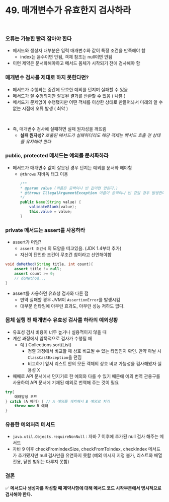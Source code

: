 # 49. 매개변수가 유효한지 검사하라

<br>

### 오류는 가능한 빨리 잡아야 한다

- 메서드와 생성자 대부분은 입력 매개변수와 값이 특정 조건을 만족해야 함
    - index는 음수이면 안됨, 객체 참조는 null이면 안됨
- 이런 제약은 문서화해야하고 메서드 몸체가 시작되기 전에 검사해야 함


### 매개변수 검사를 제대로 하지 못한다면?
- 메서드가 수행되는 중간에 모호한 예외를 던지며 실패할 수 있음
- 메서드가 잘 수행되지만 잘못된 결과를 반환할 수 있음 ( 나쁨 )
- 메서드가 문제없이 수행됐지만 어떤 객체를 이상한 상태로 만들어놔서 미래의 알 수 없는 시점에 오류 발생 ( 최악 ) 

<br>

- 즉, 매개변수 검사에 실패하면 실패 원자성을 깨뜨림
    - **실패 원자성?** *호출된 메서드가 실패하더라도 해당 객체는 메서드 호출 전 상태를 유지해야 한다*

### public, protected 메서드는 예외를 문서화하라 

- 메서드가 매개변수 값이 잘못된 경우 던지는 예외를 문서화 해야함
    - `@throws` 자바독 태그 이용
        ```java
        /**
        * @param value (이름은 공백이나 빈 값이면 안된다.)
        * @throws IllegalArgumentException 이름이 공백이나 빈 값일 경우 발생한다.
        */
        public Name(String value) {
            validateBlank(value);
            this.value = value;
        }
        ```

### private 메서드는 assert를 사용하라

- assert가 머임?
    - `assert 조건식` 의 모양을 띠고있음. (JDK 1.4부터 추가)
    - 자신이 단언한 조건이 무조건 참이라고 선언해야함
    
```java
void doMethod(String title, int count){
    assert title != null;
    assert count >= 0;
    // doMethod...
}
```
- assert를 사용하면 유효성 검사와 다른 점
    - 만약 실패할 경우 JVM이 `AssertionError`를 발생시킴
    - 대부분 런타임에 아무런 효과도, 아무런 성능 저하도 없다. 

### 몸체 실행 전 매개변수 유효성 검사를 하라의 **예외상황**
- 유효성 검사 비용이 너무 높거나 실용적이지 않을 때
- 계산 과정에서 암묵적으로 검사가 수행될 때
    - 예 ) Collections.sort(List)
        - 정렬 과정에서 비교할 때 상호 비교될 수 있는 타입인지 확인. 만약 아닐 시 `ClassCastException`을 던짐
        - 비교하기 앞서 리스트 안의 모든 객체의 상호 비교 가능성을 검사해봤자 실용성 X
- 때때로 API 문서에서 던지기로 한 예외와 다를 수 있기 때문에 예외 번역 관용구를 사용하여 API 문서에 기재된 예외로 번역해 주는 것이 필요
```java
try{
    에러발생 코드
} catch (A 에러) { // A 예외를 캐치해서 B 예외로 처리 
    throw new B 에러
}
```

### 유용한 예외처리 메서드
- `java.util.Objects.requireNonNull` : 자바 7 이후에 추가된 null 검사 해주는 메서드
- 자바 9 이후 checkFromIndexSize, checkFromToIndex, checkIndex 메서드가 추가됐지만 null 검사만큼 유연하지 못함 (예외 메시지 지정 불가, 리스트와 배열 전용, 닫힌 범위는 다루지 못함)

### 결론
✅ **메서드나 생성자를 작성할 때 제약사항에 대해 메서드 코드 시작부분에서 명시적으로 검사해야 한다.**